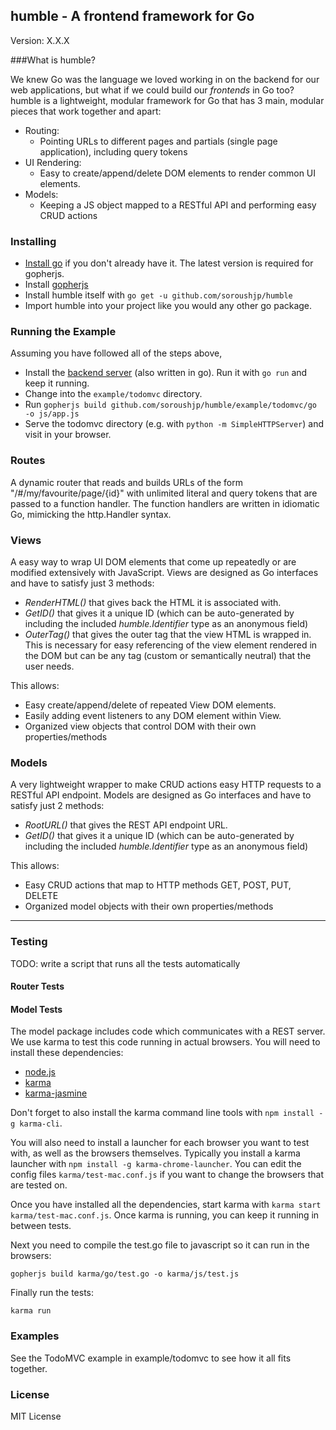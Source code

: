 ## humble - A frontend framework for Go

Version: X.X.X

###What is humble?

We knew Go was the language we loved working in on the backend for our web applications, but what if we could build our *frontends* in Go too? humble is a  lightweight, modular framework for Go that has 3 main, modular pieces that work together and apart:

- Routing: 
	- Pointing URLs to different pages and partials (single page application), including query tokens
- UI Rendering: 
	- Easy to create/append/delete DOM elements to render common UI elements.
- Models: 
	- Keeping a JS object mapped to a RESTful API and performing easy CRUD actions

### Installing

- [Install go](http://golang.org/dl/) if you don't already have it. The latest version is required for gopherjs.
- Install [gopherjs](https://github.com/gopherjs/gopherjs)
- Install humble itself with `go get -u github.com/soroushjp/humble`
- Import humble into your project like you would any other go package.


### Running the Example

Assuming you have followed all of the steps above,

- Install the [backend server](https://github.com/albrow/todo-backend) (also written in go). Run it with `go run` and keep it running.
- Change into the `example/todomvc` directory.
- Run `gopherjs build github.com/soroushjp/humble/example/todomvc/go -o js/app.js`
- Serve the todomvc directory (e.g. with `python -m SimpleHTTPServer`) and visit in your browser.


### Routes

A dynamic router that reads and builds URLs of the form "/#/my/favourite/page/{id}" with unlimited literal and query tokens that are passed to a function handler. The function handlers are written in idiomatic Go, mimicking the http.Handler syntax.

### Views

A easy way to wrap UI DOM elements that come up repeatedly or are modified extensively with JavaScript. Views are designed as Go interfaces and have to satisfy just 3 methods:

- *RenderHTML()* that gives back the HTML it is associated with.
- *GetID()* that gives it a unique ID (which can be auto-generated by including the included *humble.Identifier* type as an anonymous field)
- *OuterTag()* that gives the outer tag that the view HTML is wrapped in. This is necessary for easy referencing of the view element rendered in the DOM but can be any tag (custom or semantically neutral) that the user needs.

This allows:

- Easy create/append/delete of repeated View DOM elements.
- Easily adding event listeners to any DOM element within View.
- Organized view objects that control DOM with their own properties/methods

### Models

A very lightweight wrapper to make CRUD actions easy HTTP requests to a RESTful API endpoint. Models are designed as Go interfaces and have to satisfy just 2 methods:

- *RootURL()* that gives the REST API endpoint URL.
- *GetID()* that gives it a unique ID (which can be auto-generated by including the included *humble.Identifier* type as an anonymous field)

This allows:

- Easy CRUD actions that map to HTTP methods GET, POST, PUT, DELETE
- Organized model objects with their own properties/methods

--------------

### Testing

TODO: write a script that runs all the tests automatically

#### Router Tests

#### Model Tests

The model package includes code which communicates with a REST server. We use
karma to test this code running in actual browsers. You will need to install
these dependencies:

- [node.js](http://nodejs.org/)
- [karma](http://karma-runner.github.io/0.12/index.html)
- [karma-jasmine](https://github.com/karma-runner/karma-jasmine)

Don't forget to also install the karma command line tools with `npm install -g
karma-cli`.

You will also need to install a launcher for each browser you want to test with,
as well as the browsers themselves. Typically you install a karma launcher with
`npm install -g karma-chrome-launcher`. You can edit the config files
`karma/test-mac.conf.js` if you want to change the browsers that are tested on.

Once you have installed all the dependencies, start karma with
`karma start karma/test-mac.conf.js`. Once karma is running, you can keep it
running in between tests.

Next you need to compile the test.go file to javascript so it can run in the
browsers:

```
gopherjs build karma/go/test.go -o karma/js/test.js
```

Finally run the tests:

```
karma run
```


### Examples

See the TodoMVC example in example/todomvc to see how it all fits together.

### License

MIT License
